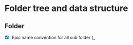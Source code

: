 # Folder tree and data structure

## Folder

- [x] Epic name convention for all sub folder (<id>_<title>)
    - [x] Feature
        - [x] Backlog
            - [x] Task

## Data

- [x] Work item: Epic/Feature/Backlog/Task
    - [x] metadata.md:
        - [x] Task id: 2222
        - [x] User name:
        - [x] Title:
        - [x] State:
        - [x] Area:
        - [x] Iteration:
        - [x] Priority:
        - [x] Remaining Work:
        - [x] Activity:
        - [x] Blocked:
    - [x] description.md:
    - [ ] discussion (folder):
        - [ ] attachments (folder): (store any graphical content from discussion record here)
            - [ ] <yyyy_mm_dd>_<username>_<id>.<relevant file extension> 
        - [ ] <yyyy_mm_dd>_<username>.md:
            - [ ] Title: <Joe commented Jan 11, 2016>
            - [ ] Content:
    - [ ] definition_of_done.md (Definition of Done please ignore this field):
    - [ ] development (folder): (each change set as file )
        - [ ] changeset_<ID>.md
            - [ ] File name:
            - [ ] Path:
            - [ ] Content:
    - [ ] related_work.md (linked):
        - [ ] Type:
            - [ ] Link to item file:
            - [ ] Last update:
    - [ ] history.md:
        - [ ] User
        - [ ] Title:
        - [ ] Content:
        - [ ] Links:
            - [ ] Type:
            - [ ] Link to item file:
            - [ ] Title:
    - [ ] attachments (store attached files in this folder):
    - [x] origin.md (Origin URL link to work item)

